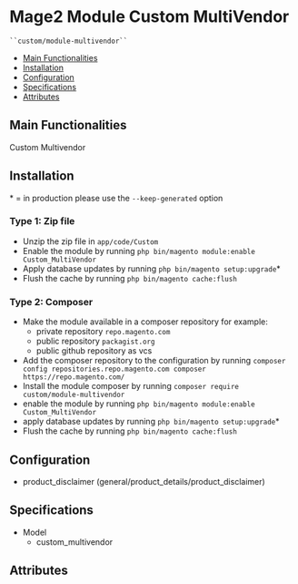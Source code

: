 # Mage2 Module Custom MultiVendor

    ``custom/module-multivendor``

 - [Main Functionalities](#markdown-header-main-functionalities)
 - [Installation](#markdown-header-installation)
 - [Configuration](#markdown-header-configuration)
 - [Specifications](#markdown-header-specifications)
 - [Attributes](#markdown-header-attributes)


## Main Functionalities
Custom Multivendor

## Installation
\* = in production please use the `--keep-generated` option

### Type 1: Zip file

 - Unzip the zip file in `app/code/Custom`
 - Enable the module by running `php bin/magento module:enable Custom_MultiVendor`
 - Apply database updates by running `php bin/magento setup:upgrade`\*
 - Flush the cache by running `php bin/magento cache:flush`

### Type 2: Composer

 - Make the module available in a composer repository for example:
    - private repository `repo.magento.com`
    - public repository `packagist.org`
    - public github repository as vcs
 - Add the composer repository to the configuration by running `composer config repositories.repo.magento.com composer https://repo.magento.com/`
 - Install the module composer by running `composer require custom/module-multivendor`
 - enable the module by running `php bin/magento module:enable Custom_MultiVendor`
 - apply database updates by running `php bin/magento setup:upgrade`\*
 - Flush the cache by running `php bin/magento cache:flush`


## Configuration

 - product_disclaimer (general/product_details/product_disclaimer)


## Specifications

 - Model
	- custom_multivendor


## Attributes



